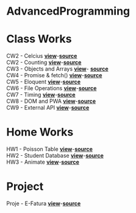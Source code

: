 # AdvancedProgramming
# Class Works
CW2 - Celcius   <a href="https://cagriege.github.io/AdvancedProgramming/celcius.html"><b>view</b></a>-<a href="https://github.com/cagriege/AdvancedProgramming/blob/master/celcius.html"><b>source</b></a>
<br></td>
CW2 - Counting <a href="https://cagriege.github.io/AdvancedProgramming/counting.html"><b>view</b></a>-<a href="https://github.com/cagriege/AdvancedProgramming/blob/master/counting.html"><b>source</b></a>
<br></td>
CW3 - Objects and Arrays <a href="https://cagriege.github.io/AdvancedProgramming/CW%233%20--%20Objects%20and%20Arrays/range.png"><b>view</b></a>-
<a href="https://github.com/cagriege/AdvancedProgramming/blob/master/CW%233%20--%20Objects%20and%20Arrays/range.png"><b>source</b></a>
<br></td>
CW4 -  Promise & fetch() <a href="https://cagriege.github.io/AdvancedProgramming/CW4.html"><b>view</b></a>-<a href="https://github.com/cagriege/AdvancedProgramming/blob/master/CW4.html"><b>source</b></a>
<br></td>
CW5 -  Eloquent <a href="https://cagriege.github.io/AdvancedProgramming/CW5/work/EloquentJS.html"><b>view</b></a>-<a href="https://github.com/cagriege/AdvancedProgramming/blob/master/CW5/work/EloquentJS.html"><b>source</b></a>
<br></td>
CW6 -  File Operations <a href="https://cagriege.github.io/AdvancedProgramming/CW6/CW6.html"><b>view</b></a>-<a href="https://github.com/cagriege/AdvancedProgramming/blob/master/CW6/CW6.html"><b>source</b></a>
<br></td>
CW7 -  Timing <a href="https://cagriege.github.io/AdvancedProgramming/CW7/cw7.html"><b>view</b></a>-<a href="https://github.com/cagriege/AdvancedProgramming/blob/master/CW7/cw7.html"><b>source</b></a>
<br></td>
CW8 - DOM and PWA  <a href="https://cagriege.github.io/AdvancedProgramming/cw8/CW8.html"><b>view</b></a>-<a href="https://github.com/cagriege/AdvancedProgramming/blob/master/cw8/CW8.html"><b>source</b></a>
<br></td>
CW9 - External API  <a href="https://cagriege.github.io/AdvancedProgramming/CW9.html"><b>view</b></a>-<a href="https://github.com/cagriege/AdvancedProgramming/blob/master/CW9.html"><b>source</b></a>
<br></td>

# Home Works
HW1 - Poisson Table <a href="https://cagriege.github.io/AdvancedProgramming/hw1.html"><b>view</b></a>-<a href="https://github.com/cagriege/AdvancedProgramming/blob/master/hw1.html"><b>source</b></a>
<br></td>
HW2 - Student Database <a href="https://cagriege.github.io/AdvancedProgramming/hw2/index.html"><b>view</b></a>-<a href="https://github.com/cagriege/AdvancedProgramming/blob/master/hw2/index.html"><b>source</b></a>
<br></td>
HW3 - Animate <a href="https://cagriege.github.io/AdvancedProgramming/Hw3/hw3.html"><b>view</b></a>-<a href="https://github.com/cagriege/AdvancedProgramming/blob/master/Hw3/hw3.html"><b>source</b></a>
<br></td>
# Project
Proje - E-Fatura <a href="https://cagriege.github.io/AdvancedProgramming/proje/cagriproje.html"><b>view</b></a>-<a href="https://github.com/cagriege/AdvancedProgramming/blob/master/proje/cagriproje.html"><b>source</b></a>
<br></td>
